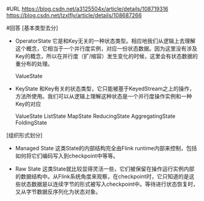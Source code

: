 
#URL
https://blog.csdn.net/a3125504x/article/details/108719316
https://blog.csdn.net/lzxlfly/article/details/108687266

#回答
[基本类型去分]

* OperatorState
    它是和Key无关的一种状态类型。相应地我们从逻辑上去理解这个概念，它相当于一个并行度实例，对应一份状态数据。因为这里没有涉及Key的概念，所以在并行度（扩/缩容）发生变化的时候，这里会有状态数据的重分布的处理。
    
    ValueState
    
* KeyState
    和Key有关的状态类型，它只能被基于KeyedStream之上的操作，方法所使用。我们可以从逻辑上理解这种状态是一个并行度操作实例和一种Key的对应
    
    ValueState
    ListState
    MapState
    ReducingState
    AggregatingState
    FoldingState
    
[组织形式划分]

* Managed State
    这类State的内部结构完全由Flink runtime内部来控制，包括如何将它们编码写入到checkpoint中等等。

* Raw State
    这类State就比较显得灵活一些，它们被保留在操作运行实例内部的数据结构中。从Flink系统角度来观察，在checkpoint时，它只知道的是这些状态数据是以连续字节的形式被写入checkpoint中。等待进行状态恢复时，又从字节数据反序列化为状态对象。
